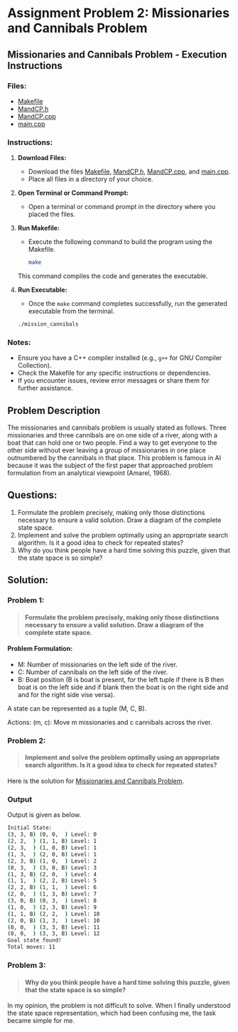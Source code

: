 # Assignment Problem 2: Missionaries and Cannibals Problem

## Missionaries and Cannibals Problem - Execution Instructions

### Files:

- [Makefile](makefile)
- [MandCP.h](MandCP.h)
- [MandCP.cpp](MandCP.cpp)
- [main.cpp](main.cpp)

### Instructions:

1. **Download Files:**
   - Download the files [Makefile](makefile), [MandCP.h](MandCP.h), [MandCP.cpp](MandCP.cpp), and [main.cpp](main.cpp).
   - Place all files in a directory of your choice.

2. **Open Terminal or Command Prompt:**
   - Open a terminal or command prompt in the directory where you placed the files.

3. **Run Makefile:**
   - Execute the following command to build the program using the Makefile.

     ```bash
     make
     ```

   This command compiles the code and generates the executable.

4. **Run Executable:**
   - Once the `make` command completes successfully, run the generated executable from the terminal.

    ```zsh
    ./mission_cannibals
    ```

### Notes:
- Ensure you have a C++ compiler installed (e.g., `g++` for GNU Compiler Collection).
- Check the Makefile for any specific instructions or dependencies.
- If you encounter issues, review error messages or share them for further assistance.

## Problem Description

The missionaries and cannibals problem is usually stated as follows. Three missionaries and three cannibals are on one side of a river, along with a boat that can hold one or two people. Find a way to get everyone to the other side without ever leaving a group of missionaries in one place outnumbered by the cannibals in that place. This problem is famous in AI because it was the subject of the first paper that approached problem formulation from an analytical viewpoint (Amarel, 1968).
## Questions:
1. Formulate the problem precisely, making only those distinctions necessary to ensure a valid solution. Draw a diagram of the complete state space.
2. Implement and solve the problem optimally using an appropriate search algorithm. Is it a good idea to check for repeated states?
3. Why do you think people have a hard time solving this puzzle, given that the state space is so simple?

##  Solution:
### Problem 1:
> #### Formulate the problem precisely, making only those distinctions necessary to ensure a valid solution. Draw a diagram of the complete state space.

#### Problem Formulation:
- M: Number of missionaries on the left side of the river.
- C: Number of cannibals on the left side of the river.
- B: Boat position (B is boat is present, for the left tuple if there is B then boat is on the left side and if blank then the boat is on the right side and and for the right side vise versa).

A state can be represented as a tuple (M, C, B).

Actions:
(m, c): Move m missionaries and c cannibals across the river.


### Problem 2:
> #### Implement and solve the problem optimally using an appropriate search algorithm. Is it a good idea to check for repeated states?

Here is the solution for [Missionaries and Cannibals Problem](main.cpp).

### Output

Output is given as below.
```bash
Initial State: 
(3, 3, B) (0, 0,  ) Level: 0
(2, 2,  ) (1, 1, B) Level: 1
(2, 3,  ) (1, 0, B) Level: 1
(1, 3,  ) (2, 0, B) Level: 1
(2, 3, B) (1, 0,  ) Level: 2
(0, 3,  ) (3, 0, B) Level: 3
(1, 3, B) (2, 0,  ) Level: 4
(1, 1,  ) (2, 2, B) Level: 5
(2, 2, B) (1, 1,  ) Level: 6
(2, 0,  ) (1, 3, B) Level: 7
(3, 0, B) (0, 3,  ) Level: 8
(1, 0,  ) (2, 3, B) Level: 9
(1, 1, B) (2, 2,  ) Level: 10
(2, 0, B) (1, 3,  ) Level: 10
(0, 0,  ) (3, 3, B) Level: 11
(0, 0,  ) (3, 3, B) Level: 12
Goal state found!
Total moves: 11
```

### Problem 3:
> #### Why do you think people have a hard time solving this puzzle, given that the state space is so simple?

In my opinion, the problem is not difficult to solve. When I finally understood the state space representation, which had been confusing me, the task became simple for me.

